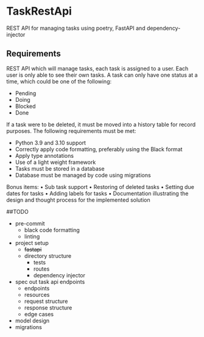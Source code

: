 # TaskRestApi
REST API for managing tasks using poetry, FastAPI and dependency-injector

## Requirements

REST API which will manage tasks, each task is assigned to a user. Each user is only able
to see their own tasks.
A task can only have one status at a time, which could be one of the following:
- Pending
- Doing
- Blocked
- Done


If a task were to be deleted, it must be moved into a history table for record purposes.
The following requirements must be met:
- Python 3.9 and 3.10 support
- Correctly apply code formatting, preferably using the Black format
- Apply type annotations
- Use of a light weight framework
- Tasks must be stored in a database
- Database must be managed by code using migrations


Bonus items:
• Sub task support
• Restoring of deleted tasks
• Setting due dates for tasks
• Adding labels for tasks
• Documentation illustrating the design and thought process for the implemented solution

##TODO

- pre-commit
  - black code formatting
  - linting
- project setup
  - ~~fastapi~~
  - directory structure
    - tests
    - routes
    - dependency injector
- spec out task api endpoints
  - endpoints
  - resources
  - request structure
  - response structure
  - edge cases
- model design
- migrations
